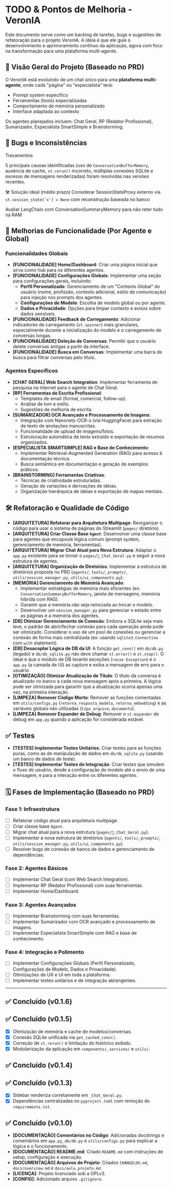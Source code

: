 # TODO & Pontos de Melhoria - VeronIA

Este documento serve como um backlog de tarefas, bugs e sugestões de refatoração para o projeto VeronIA. A ideia é que ele guie o desenvolvimento e aprimoramento contínuo da aplicação, agora com foco na transformação para uma plataforma multi-agente.

## 🎯 Visão Geral do Projeto (Baseado no PRD)

O VeronIA está evoluindo de um chat único para uma **plataforma multi-agente**, onde cada "página" ou "especialista" terá:
- Prompt system específico
- Ferramentas (tools) especializadas
- Comportamento de memória personalizado
- Interface adaptada ao contexto

Os agentes planejados incluem: Chat Geral, RP (Redator Profissional), Sumarizador, Especialista SmartSimple e Brainstorming.

## 🐞 Bugs e Inconsistências


Travamentos

5 principais causas identificadas (uso de `ConversationBufferMemory`, ausência de cache, `st.rerun()` incorreto, múltiplas conexões SQLite e excesso de mensagens renderizadas) foram resolvidas nas versões recentes.

🛠️ Solução ideal (médio prazo)
Considerar SessionStateProxy externo via `st.session_state['x'] = None` com reconstrução baseada no banco

Avaliar LangChain com ConversationSummaryMemory para não reter tudo na RAM




## 🚀 Melhorias de Funcionalidade (Por Agente e Global)

### Funcionalidades Globais
-   **[FUNCIONALIDADE] Home/Dashboard**: Criar uma página inicial que sirva como hub para os diferentes agentes.
-   **[FUNCIONALIDADE] Configurações Globais**: Implementar uma seção para configurações gerais, incluindo:
    -   **Perfil Personalizado**: Gerenciamento de um "Contexto Global" do usuário (nome, profissão, contexto adicional, estilo de comunicação) para injeção nos prompts dos agentes.
    -   **Configurações de Modelo**: Escolha de modelo global ou por agente.
    -   **Dados e Privacidade**: Opções para limpar contexto e avisos sobre dados sensíveis.
-   **[FUNCIONALIDADE] Feedback de Carregamento**: Adicionar indicadores de carregamento (`st.spinner`) mais granulares, especialmente durante a inicialização do modelo e o carregamento de conversas longas.
-   **[FUNCIONALIDADE] Deleção de Conversas**: Permitir que o usuário delete conversas antigas a partir da interface.
-   **[FUNCIONALIDADE] Busca em Conversas**: Implementar uma barra de busca para filtrar conversas pelo título.

### Agentes Específicos
-   **[CHAT GERAL] Web Search Integration**: Implementar ferramenta de pesquisa na internet para o agente de Chat Geral.
-   **[RP] Ferramentas de Escrita Profissional**:
    -   Templates de email (formal, comercial, follow-up).
    -   Análise de tom e estilo.
    -   Sugestões de melhoria de escrita.
-   **[SUMARIZADOR] OCR Avançado e Processamento de Imagens**:
    -   Integração com Nanonets-OCR-s (via HuggingFace) para extração de texto de anotações manuscritas.
    -   Funcionalidade de upload de imagens/fotos.
    -   Estruturação automática de texto extraído e exportação de resumos organizados.
-   **[ESPECIALISTA SMARTSIMPLE] RAG e Base de Conhecimento**:
    -   Implementar Retrieval-Augmented Generation (RAG) para acesso à documentação técnica.
    -   Busca semântica em documentação e geração de exemplos práticos.
-   **[BRAINSTORMING] Ferramentas Criativas**:
    -   Técnicas de criatividade estruturadas.
    -   Geração de variações e derivações de ideias.
    -   Organização hierárquica de ideias e exportação de mapas mentais.

## 🛠️ Refatoração e Qualidade de Código

-   **[ARQUITETURA] Refatorar para Arquitetura Multipage**: Reorganizar o código para usar o sistema de páginas do Streamlit (`pages/` diretório).
-   **[ARQUITETURA] Criar Classe Base `Agent`**: Desenvolver uma classe base para agentes que encapsule lógica comum (prompt system, gerenciamento de memória, ferramentas).
-   **[ARQUITETURA] Migrar Chat Atual para Nova Estrutura**: Adaptar o `app.py` existente para se tornar o `pages/💬_Chat_Geral.py` e seguir a nova estrutura de agentes.
-   **[ARQUITETURA] Organização de Diretórios**: Implementar a estrutura de diretórios proposta no PRD (`agents/`, `tools/`, `prompts/`, `utils/session_manager.py`, `utils/ui_components.py`).
-   **[MEMÓRIA] Gerenciamento de Memória Avançado**:
    -   Implementar estratégias de memória mais eficientes (ex: `ConversationSummaryBufferMemory`, janela de mensagens, memória híbrida com RAG).
    -   Garantir que a memória não seja reiniciada ao trocar o modelo.
    -   Desenvolver um `session_manager.py` para gerenciar o estado entre as páginas e a memória dos agentes.
-   **[DB] Otimizar Gerenciamento de Conexão**: Embora o SQLite seja mais leve, o padrão de abrir/fechar conexão para cada operação ainda pode ser otimizado. Considerar o uso de um pool de conexões ou gerenciar a conexão de forma mais centralizada (ex: usando `sqlite3.Connection` com `with` statement).
-   **[DB] Desacoplar Lógica de DB da UI**: A função `get_conn()` em `db/db.py` (legado) e `db/db_sqlite.py` não deve chamar `st.error()` e `st.stop()`. O ideal é que o módulo de DB levante exceções (`raise Exception`) e o `app.py` (a camada de UI) as capture e exiba a mensagem de erro para o usuário.
-   **[OTIMIZAÇÃO] Otimizar Atualização de Título**: O título da conversa é atualizado no banco a cada nova mensagem após a primeira. A lógica pode ser otimizada para garantir que a atualização ocorra apenas uma vez, na primeira interação.
-   **[LIMPEZA] Remover Código Morto**: Remover as funções comentadas em `utils/configs.py` (`retorna_resposta_modelo`, `retorna_embedding`) e as variáveis globais não utilizadas (`tipo_arquivo`, `documento`).
-   **[LIMPEZA] Remover Expander de Debug**: Remover o `st.expander` de debug em `app.py` quando a aplicação for considerada estável.

## ✅ Testes

-   **[TESTES] Implementar Testes Unitários**: Criar testes para as funções puras, como as de manipulação de dados em `db/db_sqlite.py` (usando um banco de dados de teste).
-   **[TESTES] Implementar Testes de Integração**: Criar testes que simulem o fluxo do usuário, desde a configuração do modelo até o envio de uma mensagem, e para a interação entre os diferentes agentes.

## 🗓️ Fases de Implementação (Baseado no PRD)

### Fase 1: Infraestrutura
-   [ ] Refatorar código atual para arquitetura multipage.
-   [ ] Criar classe base `Agent`.
-   [ ] Migrar chat atual para a nova estrutura (`pages/💬_Chat_Geral.py`).
-   [ ] Implementar a nova estrutura de diretórios (`agents/`, `tools/`, `prompts/`, `utils/session_manager.py`, `utils/ui_components.py`).
-   [ ] Resolver bugs de conexão de banco de dados e gerenciamento de dependências.

### Fase 2: Agentes Básicos
-   [ ] Implementar Chat Geral (com Web Search Integration).
-   [ ] Implementar RP (Redator Profissional) com suas ferramentas.
-   [ ] Implementar Home/Dashboard.

### Fase 3: Agentes Avançados
-   [ ] Implementar Brainstorming com suas ferramentas.
-   [ ] Implementar Sumarizador com OCR avançado e processamento de imagens.
-   [ ] Implementar Especialista SmartSimple com RAG e base de conhecimento.

### Fase 4: Integração e Polimento
-   [ ] Implementar Configurações Globais (Perfil Personalizado, Configurações de Modelo, Dados e Privacidade).
-   [ ] Otimizações de UX e UI em toda a plataforma.
-   [ ] Implementar testes unitários e de integração abrangentes.

---

## ✅ Concluído (v0.1.6)

## ✅ Concluído (v0.1.5)
- [x] Otimização de memória e cache de modelos/conversas.
- [x] Conexão SQLite unificada via `get_cached_conn()`.
- [x] Correção de `st.rerun()` e limitação do histórico exibido.
- [x] Modularização da aplicação em `components/`, `services/` e `utils/`.

## ✅ Concluído (v0.1.4)

## ✅ Concluído (v0.1.3)
- [x] Sidebar renderiza corretamente em `_Chat_Geral.py`.
- [x] Dependências centralizadas no `pyproject.toml` com remoção do `requirements.txt`.

## ✅ Concluído (v0.1.0)

-   **[DOCUMENTAÇÃO] Comentários no Código**: Adicionadas docstrings e comentários em `app.py`, `db/db.py` e `utils/configs.py` para explicar a lógica e o funcionamento.
-   **[DOCUMENTAÇÃO] README.md**: Criado `README.md` com instruções de setup, configuração e execução.
-   **[DOCUMENTAÇÃO] Arquivos de Projeto**: Criados `CHANGELOG.md`, `docs/overview.md` e `docs/aula_projeto.md`.
-   **[LICENÇA]**: Projeto licenciado sob a GPLv3.
-   **[CONFIG]**: Adicionado arquivo `.gitignore`.
